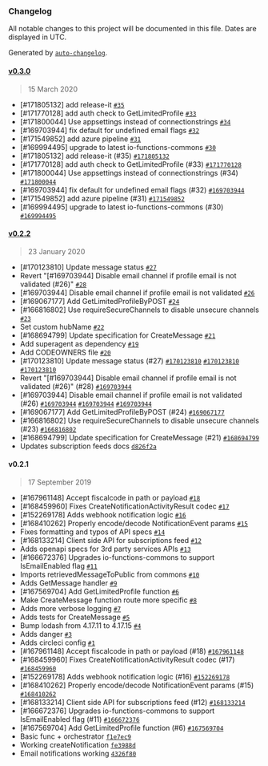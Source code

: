 ### Changelog

All notable changes to this project will be documented in this file. Dates are displayed in UTC.

Generated by [`auto-changelog`](https://github.com/CookPete/auto-changelog).

#### [v0.3.0](https://github.com/teamdigitale/io-functions-services/compare/v0.2.2...v0.3.0)

> 15 March 2020

- [#171805132] add release-it [`#35`](https://github.com/teamdigitale/io-functions-services/pull/35)
- [#171770128] add auth check to GetLimitedProfile [`#33`](https://github.com/teamdigitale/io-functions-services/pull/33)
- [#171800044] Use appsettings instead of connectionstrings [`#34`](https://github.com/teamdigitale/io-functions-services/pull/34)
- [#169703944] fix default for undefined email flags [`#32`](https://github.com/teamdigitale/io-functions-services/pull/32)
- [#171549852] add azure pipeline [`#31`](https://github.com/teamdigitale/io-functions-services/pull/31)
- [#169994495] upgrade to latest io-functions-commons [`#30`](https://github.com/teamdigitale/io-functions-services/pull/30)
- [#171805132] add release-it (#35) [`#171805132`](https://www.pivotaltracker.com/story/show/171805132)
- [#171770128] add auth check to GetLimitedProfile (#33) [`#171770128`](https://www.pivotaltracker.com/story/show/171770128)
- [#171800044] Use appsettings instead of connectionstrings (#34) [`#171800044`](https://www.pivotaltracker.com/story/show/171800044)
- [#169703944] fix default for undefined email flags (#32) [`#169703944`](https://www.pivotaltracker.com/story/show/169703944)
- [#171549852] add azure pipeline (#31) [`#171549852`](https://www.pivotaltracker.com/story/show/171549852)
- [#169994495] upgrade to latest io-functions-commons (#30) [`#169994495`](https://www.pivotaltracker.com/story/show/169994495)

#### [v0.2.2](https://github.com/teamdigitale/io-functions-services/compare/v0.2.1...v0.2.2)

> 23 January 2020

- [#170123810] Update message status [`#27`](https://github.com/teamdigitale/io-functions-services/pull/27)
- Revert "[#169703944] Disable email channel if profile email is not validated (#26)" [`#28`](https://github.com/teamdigitale/io-functions-services/pull/28)
- [#169703944] Disable email channel if profile email is not validated [`#26`](https://github.com/teamdigitale/io-functions-services/pull/26)
- [#169067177] Add GetLimitedProfileByPOST [`#24`](https://github.com/teamdigitale/io-functions-services/pull/24)
- [#166816802] Use requireSecureChannels to disable unsecure channels [`#23`](https://github.com/teamdigitale/io-functions-services/pull/23)
- Set custom hubName [`#22`](https://github.com/teamdigitale/io-functions-services/pull/22)
- [#168694799] Update specification for CreateMessage [`#21`](https://github.com/teamdigitale/io-functions-services/pull/21)
- Add superagent as dependency [`#19`](https://github.com/teamdigitale/io-functions-services/pull/19)
- Add CODEOWNERS file [`#20`](https://github.com/teamdigitale/io-functions-services/pull/20)
- [#170123810] Update message status (#27) [`#170123810`](https://www.pivotaltracker.com/story/show/170123810) [`#170123810`](https://www.pivotaltracker.com/story/show/170123810) [`#170123810`](https://www.pivotaltracker.com/story/show/170123810)
- Revert "[#169703944] Disable email channel if profile email is not validated (#26)" (#28) [`#169703944`](https://www.pivotaltracker.com/story/show/169703944)
- [#169703944] Disable email channel if profile email is not validated (#26) [`#169703944`](https://www.pivotaltracker.com/story/show/169703944) [`#169703944`](https://www.pivotaltracker.com/story/show/169703944) [`#169703944`](https://www.pivotaltracker.com/story/show/169703944)
- [#169067177] Add GetLimitedProfileByPOST (#24) [`#169067177`](https://www.pivotaltracker.com/story/show/169067177)
- [#166816802] Use requireSecureChannels to disable unsecure channels (#23) [`#166816802`](https://www.pivotaltracker.com/story/show/166816802)
- [#168694799] Update specification for CreateMessage (#21) [`#168694799`](https://www.pivotaltracker.com/story/show/168694799)
- Updates subscription feeds docs [`d826f2a`](https://github.com/teamdigitale/io-functions-services/commit/d826f2acc0baaef621925f0e22f9d2559b6c7379)

#### v0.2.1

> 17 September 2019

- [#167961148] Accept fiscalcode in path or payload [`#18`](https://github.com/teamdigitale/io-functions-services/pull/18)
- [#168459960] Fixes CreateNotificationActivityResult codec [`#17`](https://github.com/teamdigitale/io-functions-services/pull/17)
- [#152269178] Adds webhook notification logic [`#16`](https://github.com/teamdigitale/io-functions-services/pull/16)
- [#168410262] Properly encode/decode NotificationEvent params [`#15`](https://github.com/teamdigitale/io-functions-services/pull/15)
- Fixes formatting and typos of API specs [`#14`](https://github.com/teamdigitale/io-functions-services/pull/14)
- [#168133214] Client side API for subscriptions feed [`#12`](https://github.com/teamdigitale/io-functions-services/pull/12)
- Adds openapi specs for 3rd party services APIs [`#13`](https://github.com/teamdigitale/io-functions-services/pull/13)
- [#166672376] Upgrades io-functions-commons to support IsEmailEnabled flag [`#11`](https://github.com/teamdigitale/io-functions-services/pull/11)
- Imports retrievedMessageToPublic from commons [`#10`](https://github.com/teamdigitale/io-functions-services/pull/10)
- Adds GetMessage handler [`#9`](https://github.com/teamdigitale/io-functions-services/pull/9)
- [#167569704] Add GetLimitedProfile function [`#6`](https://github.com/teamdigitale/io-functions-services/pull/6)
- Make CreateMessage function route more specific [`#8`](https://github.com/teamdigitale/io-functions-services/pull/8)
- Adds more verbose logging [`#7`](https://github.com/teamdigitale/io-functions-services/pull/7)
- Adds tests for CreateMessage [`#5`](https://github.com/teamdigitale/io-functions-services/pull/5)
- Bump lodash from 4.17.11 to 4.17.15 [`#4`](https://github.com/teamdigitale/io-functions-services/pull/4)
- Adds danger [`#3`](https://github.com/teamdigitale/io-functions-services/pull/3)
- Adds circleci config [`#1`](https://github.com/teamdigitale/io-functions-services/pull/1)
- [#167961148] Accept fiscalcode in path or payload (#18) [`#167961148`](https://www.pivotaltracker.com/story/show/167961148)
- [#168459960] Fixes CreateNotificationActivityResult codec (#17) [`#168459960`](https://www.pivotaltracker.com/story/show/168459960)
- [#152269178] Adds webhook notification logic (#16) [`#152269178`](https://www.pivotaltracker.com/story/show/152269178)
- [#168410262] Properly encode/decode NotificationEvent params (#15) [`#168410262`](https://www.pivotaltracker.com/story/show/168410262)
- [#168133214] Client side API for subscriptions feed (#12) [`#168133214`](https://www.pivotaltracker.com/story/show/168133214)
- [#166672376] Upgrades io-functions-commons to support IsEmailEnabled flag (#11) [`#166672376`](https://www.pivotaltracker.com/story/show/166672376)
- [#167569704] Add GetLimitedProfile function (#6) [`#167569704`](https://www.pivotaltracker.com/story/show/167569704)
- Basic func + orchestrator [`f1e7ec9`](https://github.com/teamdigitale/io-functions-services/commit/f1e7ec97bbb272b24638cf46d0516ccecceada96)
- Working createNotification [`fe3988d`](https://github.com/teamdigitale/io-functions-services/commit/fe3988dac98a7464f47a441106612ce276de7f40)
- Email notifications working [`4326f80`](https://github.com/teamdigitale/io-functions-services/commit/4326f80bbc2ddff3b38ec46d2d050c33a290d2d0)
